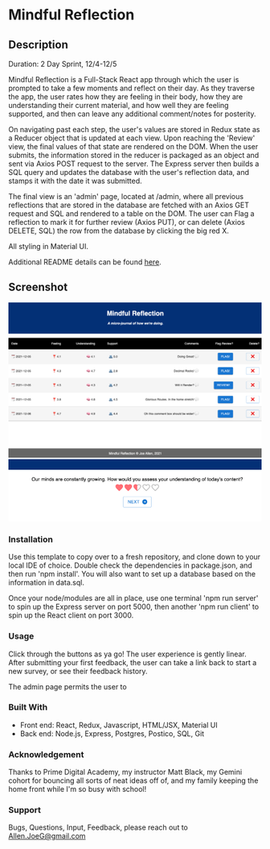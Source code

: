 # Mindful Reflection

## Description
Duration: 2 Day Sprint, 12/4-12/5

Mindful Reflection is a Full-Stack React app through which the user is prompted to take a few moments and reflect on their day. As they traverse the app, the user rates how they are feeling in their body, how they are understanding their current material, and how well they are feeling supported, and then can leave any additional comment/notes for posterity. 

On navigating past each step, the user's values are stored in Redux state as a Reducer object that is updated at each view. Upon reaching the 'Review' view, the final values of that state are rendered on the DOM. When the user submits, the information stored in the reducer is packaged as an object and sent via Axios POST request to the server. The Express server then builds a SQL query and updates the database with the user's reflection data, and stamps it with the date it was submitted.

The final view is an 'admin' page, located at /admin, where all previous reflections that are stored in the database are fetched with an Axios GET request and SQL and rendered to a table on the DOM. The user can Flag a reflection to mark it for further review (Axios PUT), or can delete (Axios DELETE, SQL) the row from the database by clicking the big red X.

All styling in Material UI.

Additional README details can be found [here](https://github.com/PrimeAcademy/readme-template/blob/master/README.md).

## Screenshot
  ![](./Screenshots/AdminScreen.png)
  ![](./Screenshots/UnderstandingScreen.png)

### Installation
  Use this template to copy over to a fresh repository, and clone down to your local IDE of choice. Double check the dependencies in package.json, and then run 'npm install'. You will also want to set up a database based on the information in data.sql.
  
  Once your node/modules are all in place, use one terminal 'npm run server' to spin up the Express server on port 5000, then another 'npm run client' to spin up the React client on port 3000.

### Usage
  Click through the buttons as ya go! The user experience is gently linear. After submitting your first feedback, the user can take a link back to start a new survey, or see their feedback history.
  
  The admin page permits the user to 

### Built With
  - Front end: React, Redux, Javascript, HTML/JSX, Material UI
  - Back end: Node.js, Express, Postgres, Postico, SQL, Git

### Acknowledgement
  Thanks to Prime Digital Academy, my instructor Matt Black, my Gemini cohort for bouncing all sorts of neat ideas off of, and my family keeping the home front while I'm so busy with school!

### Support
  Bugs, Questions, Input, Feedback, please reach out to Allen.JoeG@gmail.com